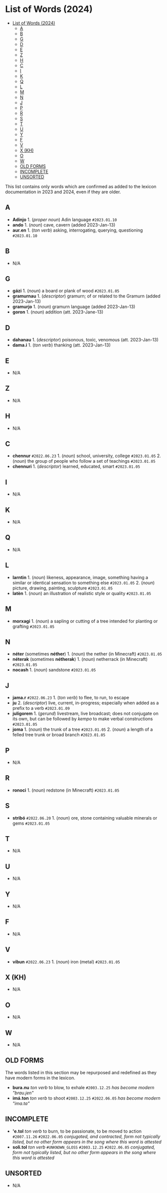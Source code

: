 # List of Words (2024)

- [List of Words (2024)](#list-of-words-2024)
  - [A](#a)
  - [B](#b)
  - [G](#g)
  - [D](#d)
  - [E](#e)
  - [Z](#z)
  - [H](#h)
  - [C](#c)
  - [I](#i)
  - [K](#k)
  - [Q](#q)
  - [L](#l)
  - [M](#m)
  - [N](#n)
  - [J](#j)
  - [P](#p)
  - [R](#r)
  - [S](#s)
  - [T](#t)
  - [U](#u)
  - [Y](#y)
  - [F](#f)
  - [V](#v)
  - [X (KH)](#x-kh)
  - [O](#o)
  - [W](#w)
  - [OLD FORMS](#old-forms)
  - [INCOMPLETE](#incomplete)
  - [UNSORTED](#unsorted)

This list contains only words which are confirmed as added to the lexicon documentation in 2023 and 2024, even if they are older.

## A

- **Adinjo** 1. (_proper noun_) Adin language `#2023.01.10`
- **ando** 1. (_noun_) cave, cavern (added 2023-Jan-13)
- **aur.en** 1. (_ton verb_) asking, interrogating, querying, questioning `#2023.01.10`

## B

- N/A

## G

- **gázi** 1. (_noun_) a board or plank of wood `#2023.01.05`
- **gramurnau** 1. (_descriptor_) gramurn; of or related to the Gramurn (added 2023-Jan-13)
- **gramurjo** 1. (_noun_) gramurn language (added 2023-Jan-13)
- **goron** 1. (_noun_) addition (att. 2023-Jane-13)

## D

- **dahanau** 1. (_descriptor_) poisonous, toxic, venomous (att. 2023-Jan-13)
- **dama.i** 1. (_ton verb_) thanking (att. 2023-Jan-13)

## E

- N/A

## Z

- N/A

## H

- N/A

## C

- **chennur** `#2022.06.23` 1. (_noun_) school, university, college `#2023.01.05` 2. (_noun_) the group of people who follow a set of teachings `#2023.01.05`
- **chennuri** 1. (_descriptor_) learned, educated, smart `#2023.01.05`

## I

- N/A

## K

- N/A

## Q

- N/A

## L

- **larntin** 1. (_noun_) likeness, appearance, image, something having a similar or identical sensation to something else `#2023.01.05` 2. (_noun_) picture, drawing, painting, sculpture `#2023.01.05`
- **latèn** 1. (_noun_) an illustration of realistic style or quality `#2023.01.05`

## M

- **morxagi** 1. (_noun_) a sapling or cutting of a tree intended for planting or grafting `#2023.01.05`

## N

- **néter** (sometimes **néther**) 1. (_noun_) the nether (in Minecraft) `#2023.01.05`
- **néterak** (sometimes **nétherak**) 1. (_noun_) netherrack (in Minecraft) `#2023.01.05`
- **nocash** 1. (_noun_) sandstone `#2023.01.05`

## J

- **jama.r** `#2022.06.23` 1. (_ton verb_) to flee, to run, to escape
- **ju** 2. (_descriptor_) live, current, in-progress; especially when added as a prefix to a verb `#2023.01.09`
- **julígorem** 1. (_gerund_) livestream, live broadcast; does not conjugate on its own, but can be followed by _kempo_ to make verbal constructions `#2023.01.05`
- **joma** 1. (_noun_) the trunk of a tree `#2023.01.05` 2. (_noun_) a length of a felled tree trunk or broad branch `#2023.01.05`

## P

- N/A

## R

- **ronoci** 1. (_noun_) redstone (in Minecraft) `#2023.01.05`

## S

- **stribó** `#2022.06.20` 1. (_noun_) ore, stone containing valuable minerals or gems `#2023.01.05`

## T

- N/A

## U

- N/A

## Y

- N/A

## F

- N/A

## V

- **vibun** `#2022.06.23` 1. (_noun_) iron (metal) `#2023.01.05`

## X (KH)

- N/A

## O

- N/A

## W

- N/A

## OLD FORMS

The words listed in this section may be repurposed and redefined as they have modern forms in the lexicon.

- **bura.nu** _ton verb_ to blow, to exhale `#2003.12.25` _has become modern "brau.jen"_
- **imá.ton** _ton verb_ to shoot `#2003.12.25` `#2022.06.05` _has become modern "íma.ta"_

## INCOMPLETE

- **'e.tol** _ton verb_ to burn, to be passionate, to be moved to action `#2007.11.26` `#2022.06.05` _conjugated, and contracted, form not typically listed, but no other form appears in the song where this word is attested_
- **soli.tol** _ton verb_ `#UNKNOWN_GLOSS` `#2003.12.25` `#2022.06.05` _conjugated, form not typically listed, but no other form appears in the song where this word is attested_

## UNSORTED

- N/A
